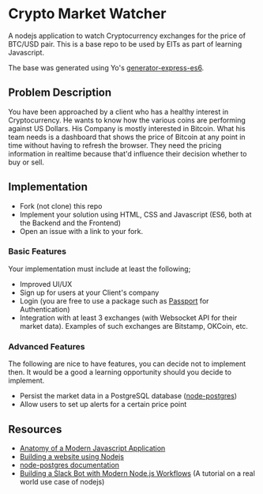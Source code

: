 # Crypto Market Watcher

A nodejs application to watch Cryptocurrency exchanges for the price of BTC/USD pair. This is a base repo to be used by EITs as part of learning Javascript. 

The base was generated using Yo's [generator-express-es6](https://www.npmjs.com/package/generator-express-es6).

## Problem Description

You have been approached by a client who has a healthy interest in Cryptocurrency. He wants to know how the various coins are performing against US Dollars. His Company is mostly interested in Bitcoin. What his team needs is a dashboard that shows the price of Bitcoin at any point in time without having to refresh the browser. They need the pricing information in realtime because that'd influence their decision whether to buy or sell.

## Implementation

* Fork (not clone) this repo
* Implement your solution using HTML, CSS and Javascript (ES6, both at the Backend and the Frontend)
* Open an issue with a link to your fork.

### Basic Features

Your implementation must include at least the following;

* Improved UI/UX
* Sign up for users at your Client's company
* Login (you are free to use a package such as [Passport](https://www.npmjs.com/package/passport) for Authentication)
* Integration with at least 3 exchanges (with Websocket API for their market data). Examples of such exchanges are Bitstamp, OKCoin, etc.

### Advanced Features

The following are nice to have features, you can decide not to implement then. It would be a good a learning opportunity should you decide to implement.

* Persist the market data in a PostgreSQL database ([node-postgres](https://github.com/brianc/node-postgres))
* Allow users to set up alerts for a certain price point

## Resources

* [Anatomy of a Modern Javascript Application](https://www.sitepoint.com/anatomy-of-a-modern-javascript-application/)
* [Building a website using Nodejs](https://scotch.io/courses/build-a-nodejs-website/course-introduction)
* [node-postgres documentation](https://node-postgres.com/)
* [Building a Slack Bot with Modern Node.js Workflows](https://scotch.io/tutorials/building-a-slack-bot-with-modern-nodejs-workflows) (A tutorial on a real world use case of nodejs)